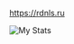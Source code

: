 https://rdnls.ru

![My Stats](https://github-readme-stats.vercel.app/api/wakatime?username=Rednelss&api_domain=wakapi.dev&bg_color=1A202C&title_color=2F855A&icon_color=2F855A&text_color=ffffff&custom_title=Week%20Stats&layout=compact)
